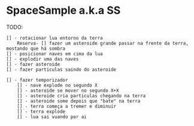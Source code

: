 # SpaceSample a.k.a SS 
TODO:

	[] - rotacionar lua entorno da terra
		Reserva- [] fazer um asteroide grande passar na frente da terra, mostando que há sombra
	[] - posicionar naves em cima da lua
	[] - explodir uma das naves
	[] - fazer asteroide
	[] - fazer particulas saindo do asteroide

	[] - fazer temporizador
		[] - nave explode no segundo X
		[] - asteroide se mover no segundo X+X
		[] - asteroide cria particulas chegando na terra
		[] - asteroide some depois que "bate" na terra
		[] - terra começa a tremer e diminuir
		[] - terra explode
		[] - lua sai vuando por ai

